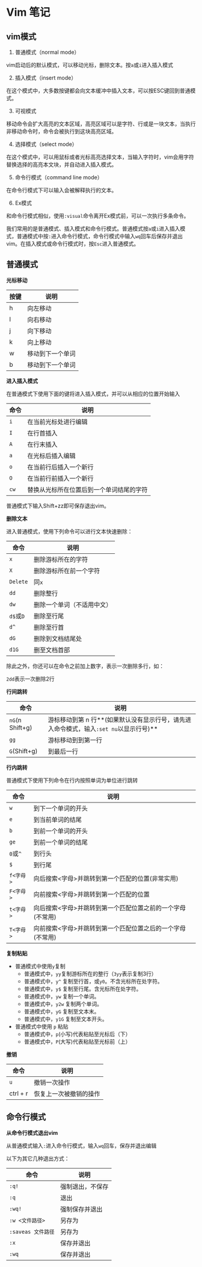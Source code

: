 # Vim 笔记

## vim模式

1. 普通模式（normal mode）

vim启动后的默认模式，可以移动光标，删除文本。按`a`或`i`进入插入模式

2. 插入模式（insert mode）

在这个模式中，大多数按键都会向文本缓冲中插入文本，可以按ESC键回到普通模式。

3. 可视模式

移动命令会扩大高亮的文本区域，高亮区域可以是字符、行或是一块文本，当执行非移动命令时，命令会被执行到这块高亮区域。

4. 选择模式（select mode）

在这个模式中，可以用鼠标或者光标高亮选择文本，当输入字符时，vim会用字符替换选择的高亮本文块，并自动进入插入模式。

5. 命令行模式（command line mode）

在命令行模式下可以输入会被解释执行的文本。

6. Ex模式

和命令行模式相似，使用`:visual`命令离开Ex模式前，可以一次执行多条命令。

我们常用的是普通模式、插入模式和命令行模式。普通模式按`a`或`i`进入插入模式，普通模式中按`:`进入命令行模式，命令行模式中输入`wq`回车后保存并退出vim。在插入模式或命令行模式时，按`Esc`进入普通模式。



## 普通模式

**光标移动**

| 按键 | 说明 |
| ---- | ---- |
| h    | 向左移动 |
| l    | 向右移动 |
| j    | 向下移动 |
| k    | 向上移动 |
| w    | 移动到下一个单词 |
| b    | 移动到下一个单词 |

**进入插入模式**

在普通模式下使用下面的键将进入插入模式，并可以从相应的位置开始输入

| 命令 | 说明                                     |
| ---- | ---------------------------------------- |
| `i`  | 在当前光标处进行编辑                     |
| `I`  | 在行首插入                               |
| `A`  | 在行末插入                               |
| `a`  | 在光标后插入编辑                         |
| `o`  | 在当前行后插入一个新行                   |
| `O`  | 在当前行前插入一个新行                   |
| `cw` | 替换从光标所在位置后到一个单词结尾的字符 |

普通模式下输入Shift+zz即可保存退出vim。

**删除文本**

进入普通模式，使用下列命令可以进行文本快速删除：

| 命令      | 说明                       |
| --------- | -------------------------- |
| `x`       | 删除游标所在的字符         |
| `X`       | 删除游标所在前一个字符     |
| `Delete`  | 同`x`                      |
| `dd`      | 删除整行                   |
| `dw`      | 删除一个单词（不适用中文） |
| `d$`或`D` | 删除至行尾                 |
| `d^`      | 删除至行首                 |
| `dG`      | 删除到文档结尾处           |
| `d1G`     | 删至文档首部               |

除此之外，你还可以在命令之前加上数字，表示一次删除多行，如：

`2dd`表示一次删除2行

**行间跳转**

| 命令            | 说明                                                         |
| --------------- | ------------------------------------------------------------ |
| `nG`(n Shift+g) | 游标移动到第 n 行**(如果默认没有显示行号，请先进入命令模式，输入`:set nu`以显示行号)** |
| `gg`            | 游标移动到到第一行                                           |
| `G`(Shift+g)    | 到最后一行                                                   |

**行内跳转**

普通模式下使用下列命令在行内按照单词为单位进行跳转

| 命令      | 说明                                                       |
| --------- | ---------------------------------------------------------- |
| `w`       | 到下一个单词的开头                                         |
| `e`       | 到当前单词的结尾                                           |
| `b`       | 到前一个单词的开头                                         |
| `ge`      | 到前一个单词的结尾                                         |
| `0`或`^`  | 到行头                                                     |
| `$`       | 到行尾                                                     |
| `f<字母>` | 向后搜索<字母>并跳转到第一个匹配的位置(非常实用)           |
| `F<字母>` | 向前搜索<字母>并跳转到第一个匹配的位置                     |
| `t<字母>` | 向后搜索<字母>并跳转到第一个匹配位置之前的一个字母(不常用) |
| `T<字母>` | 向前搜索<字母>并跳转到第一个匹配位置之后的一个字母(不常用) |

**复制粘贴**

- 普通模式中使用`y`复制
  - 普通模式中，`yy`复制游标所在的整行（`3yy`表示复制3行）
  - 普通模式中，`y^` 复制至行首，或`y0`。不含光标所在处字符。
  - 普通模式中，`y$` 复制至行尾。含光标所在处字符。
  - 普通模式中，`yw` 复制一个单词。
  - 普通模式中，`y2w` 复制两个单词。
  - 普通模式中，`yG` 复制至文本末。
  - 普通模式中，`y1G` 复制至文本开头。
- 普通模式中使用 `p` 粘贴
  - 普通模式中，`p`(小写)代表粘贴至光标后（下）
  - 普通模式中，`P`(大写)代表粘贴至光标前（上）

**撤销**

| 命令 | 说明 |
| --------- | ------------------|
| `u`  | 撤销一次操作 |
|  ctrl + r   | 恢复上一次被撤销的操作  |

## 命令行模式

**从命令行模式退出vim**

从普通模式输入`:`进入命令行模式，输入`wq`回车，保存并退出编辑

以下为其它几种退出方式：

| 命令               | 说明             |
| ------------------ | ---------------- |
| `:q!`              | 强制退出，不保存 |
| `:q`               | 退出             |
| `:wq!`             | 强制保存并退出   |
| `:w <文件路径>`    | 另存为           |
| `:saveas 文件路径` | 另存为           |
| `:x`               | 保存并退出       |
| `:wq`              | 保存并退出       |

